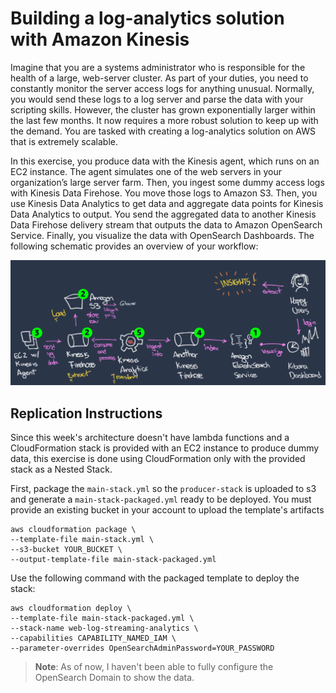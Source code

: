 # Building a log-analytics solution with Amazon Kinesis

Imagine that you are a systems administrator who is responsible for the health of a large, web-server cluster. As part of your duties, you need to constantly monitor the server access logs for anything unusual. Normally, you would send these logs to a log server and parse the data with your scripting skills. However, the cluster has grown exponentially larger within the last few months. It now requires a more robust solution to keep up with the demand. You are tasked with creating a log-analytics solution on AWS that is extremely scalable.

In this exercise, you produce data with the Kinesis agent, which runs on an EC2 instance. The agent simulates one of the web servers in your organization’s large server farm. Then, you ingest some dummy access logs with Kinesis Data Firehose. You move those logs to Amazon S3. Then, you use Kinesis Data Analytics to get data and aggregate data points for Kinesis Data Analytics to output. You send the aggregated data to another Kinesis Data Firehose delivery stream that outputs the data to Amazon OpenSearch Service. Finally, you visualize the data with OpenSearch Dashboards. The following schematic provides an overview of your workflow:

![Architecture Diagram](arch.png)

## Replication Instructions

Since this week's architecture doesn't have lambda functions and a CloudFormation stack is provided with an EC2 instance to produce dummy data, this exercise is done using CloudFormation only with the provided stack as a Nested Stack.

First, package the `main-stack.yml` so the `producer-stack` is uploaded to s3 and generate a  `main-stack-packaged.yml` ready to be deployed. You must provide an existing bucket in your account to upload the template's artifacts

```
aws cloudformation package \
--template-file main-stack.yml \
--s3-bucket YOUR_BUCKET \
--output-template-file main-stack-packaged.yml
```

Use the following command with the packaged template to deploy the stack:

```
aws cloudformation deploy \
--template-file main-stack-packaged.yml \
--stack-name web-log-streaming-analytics \
--capabilities CAPABILITY_NAMED_IAM \
--parameter-overrides OpenSearchAdminPassword=YOUR_PASSWORD
```

> **Note**: As of now, I haven't been able to fully configure the OpenSearch Domain to show the data.
